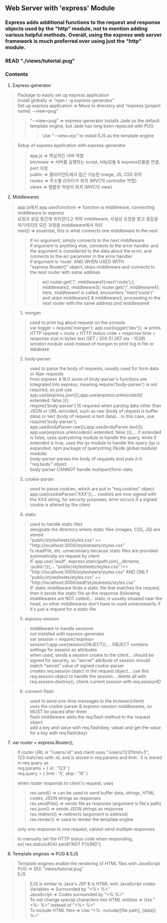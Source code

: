 ## Web Server with 'express' Module

### Express adds additional functions to the request and response objects used by the "http" module, not to mention adding various helpful methods. Overall, using the express web server framework is much preferred over using just the "http" module.

### READ "./views/tutorial.pug"

### Contents
1. Express-generator
> Package to easily set up express application <br>
Install globally => "npm i -g express-generator" <br>
Set up express application => Move to directory and "express [project name] --view=pug" <br>
>> "--view=pug" => express-generator installs Jade as the default template engine, but Jade has long been replaced with PUG
>>> Use "--view=ejs" to install EJS as the template engine

> Setup of express application with express-generator
>> app.js => 핵심적인 서버 역할 <br>
bin/www => 서버를 실행하는 script, http모듈 & express모듈을 연결, port 지정 <br>
public => 클라이언트에서 접근 가능한 image, JS, CSS 위치 <br>
routes => 주소별 라우터가 위치 (MVC의 controller 역할) <br>
views => 템플릿 파일이 위치 (MVC의 view) <br>

2. Middlewares
> app.js에서 app.use(function) => function is middleware, connecting middleware to express <br>
요청과 응답 중간에 위치한다고 하여 middleware, 사실상 요청을 받고 응답을 하기까지의 모든 과정을 middleware에서 처리 <br>
next() => essential, this is what connects one middleware to the next <br>
>> if no argument, simply connects to the next middleware <br>
if argument is anything else, connects to the error handler and the argument is considered to the data about the error, and connects to the err parameter in the error handler <br>
if argument is 'route' AND WHEN USED WITH "express.Router()" object, skips middleware and connects to the next router with same address <br>
>>> ex) router.get('/', middleware1{next('route');}, middleware2, middleware3); router.get('/', middleware4); <br>
here, middleware1 is called, encounters "next('route')" and skips middleware2 & middleware3, proceeding to the next router with the same address and middleware4

> 1. morgan
>> used to print log about request on the console <br>
var logger = require('morgan'); app.use(logger('dev')); => prints HTTP request + route + HTTP status code + response time + response size in bytes (ex) GET / 200 51.267 ms - 1539) <br>
winston module used instead of morgan to print log in file or database <br>

> 2. body-parser
>> used to parse the body of requests, usually used for form data or Ajax requests <br>
from express 4.16.0 some of body-parser's functions are integrated into express, meaning require('body-parser') is not required, so just use app.use(express.json());app.use(express.urlencoded({ extended: false })); <br>
require('body-parser') IS required when parsing data other than JSON or URL-encoded, such as raw (body of request is buffer data) or text (body of request is text data)... in this case, use require('body-parser'); app.use(bodyParser.raw());app.use(bodyParser.text()); <br>
app.use(express.urlencoded({ extended: false }));... if extended is false, uses querystring module to handle the query, while if extended is true, uses the qs module to handle the query (qs is expanded, npm package of querystring (Node global module) module) <br>
body-parser parses the body of requests and puts it in "req.body" object <br>
body-parser CANNOT handle multipart/form-data <br>

> 3. cookie-parser
>> used to parse cookies, which are put in "req.cookies" object <br>
app.use(cookieParser('XXX'));... cookies are now signed with the XXX string, for security purposes, error occurs if a signed cookie is altered by the client <br>

> 4. static
>> used to handle static files <br>
designate the directory where static files (images, CSS, JS) are stored <br>
"public/stylesheets/styles.css" == "http://localhost:3000/stylesheets/styles.css" <br>
fs.readFile, etc. unnecessary because static files are provided automatically on request by client <br>
IF app.use('/asdf', express.static(path.join(__dirname, 'public')));... "public/stylesheets/styles.css" !== "http://localhost:3000/stylesheets/styles.css" AND ONLY "public/stylesheets/styles.css" == "http://localhost:3000/asdf/stylesheets/styles.css" <br>
IF static middleware finds a static file that matches the request, then it sends the static file as the response (following middlewares are NOT called)... static is usually situated near the head, so other middlewares don't have to used unnecessarily if it's just a request for a static file <br>

> 5. express-session
>> middleware to handle sessions <br>
not installed with express-generator <br>
var session = require('express-session');app.use(session(OBJECT));... OBJECT contains settings for session as attributes <br>
when used, sends a session cookie to the client... should be signed for security, so "secret" attribute of session should match "secret" value of signed cookie-parser <br>
creates req.session object in the request object... use this req.session object to handle the session... delete all with req.session.destroy(), check current session with req.sessionID <br>

> 6. connect-flash
>> used to send one-time messages to the browser(client) <br>
uses the cookie-parser & express-session middlewares, so MUST be placed after them <br>
flash middleware adds the req.flash method to the request object <br>
add a key and value with req.flash(key, value) and get the value for a key with req.flash(key) <br>

7. var router = express.Router();
> if router URL is "/users/:id" and client uses "/users/123?limit=5", <br>
123 matches with :id, and is stored in req.params and limit : 5 is stored in req.query as <br>
req.params = { id : '123' } <br>
req.query = { limit : '5', skip : '10' }

> when router responds to client's request, uses <br>
>> res.send() => can be used to send buffer data, strings, HTML codes, JSON strings as responses <br>
res.sendFile() => sends file as response (argument is file's path) <br>
res.json() => sends JSON strings as response <br>
res.redirect() => redirects (argument is address) <br>
res.render() => used to render the template engine <br>

> only one response to one request, cannot send multiple responses <br>

> to manually set the HTTP status code when responding, <br>
ex) res.status(404).send('NOT FOUND');

8. Template engines => PUG & EJS
> Template engines enable the rendering of HTML files with JavaScript <br>
PUG => SEE "views/tutorial.pug" <br>
EJS
>> EJS is similar to Java's JSP & is HTML with JavaScript codes <br>
Variables => Surrounded by "<%= %>" <br>
JavaScript => Codes surrounded by "<% %>" <br>
To not change special characters into HTML entities => Use "<%- %>" instead of "<%= %>" <br>
To include HTML files => Use "<%- include([file path], [data]) %>"